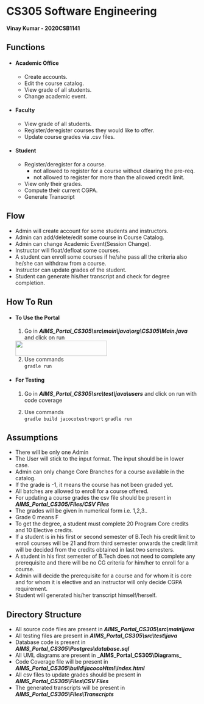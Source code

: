 # <b>CS305 Software Engineering</b>

**Vinay Kumar - 2020CSB1141**

## Functions
* #### Academic Office 
    * Create accounts.
    * Edit the course catalog.
    * View grade of all students.
    * Change academic event.
* #### Faculty 
    * View grade of all students.
    * Register/deregister courses they would like to offer.
    * Update course grades via .csv files.
* #### Student
    * Register/deregister for a course.
      * not allowed to register for a course without clearing the pre-req.
      * not allowed to register for more than the allowed credit limit.
    * View only their grades.
    * Compute their current CGPA.
    * Generate Transcript

## Flow
* Admin will create account for some students and instructors.
* Admin can add/delete/edit some course in Course Catalog.
* Admin can change Academic Event(Session Change).
* Instructor will float/defloat some courses.
* A student can enroll some courses if he/she pass all the criteria also he/she can withdraw from a course.
* Instructor can update grades of the student.
* Student can generate his/her transcript and check for degree completion.

## How To Run
* #### To Use the Portal
    1. Go in **_AIMS_Portal_CS305\src\main\java\org\CS305\Main.java_** and click on run </br>
  <img height="40" src="G:\run.png" width="240"/>

    2. Use commands </br>
        `gradle run`
  
* #### For Testing 
    1. Go in **_AIMS_Portal_CS305\src\test\java\users_** and click on run with code coverage </br>

    2. Use commands </br>
       `gradle build jacocotestreport`
       `gradle run`


## Assumptions

* There will be only one Admin
* The User will stick to the input format. The input should be in lower case.
* Admin can only change Core Branches for a course available in the catalog.
* If the grade is -1, it means the course has not been graded yet.
* All batches are allowed to enroll for a course offered.
* For updating a course grades the csv file should be present in **_AIMS_Portal_CS305/Files/CSV Files_**
* The grades will be given in numerical form i.e. 1,2,3..
* Grade 0 means F
* To get the degree, a student must complete 20 Program Core credits and 10 Elective credits.
* If a student is in his first or second semester of B.Tech his credit limit to enroll courses will be 21 and from third semester onwards the credit limit will be decided from the credits obtained in last two semesters.
* A student in his first semester of B.Tech does not need to complete any prerequisite and there will be no CG criteria for him/her to enroll for a course.
* Admin will decide the prerequisite for a course and for whom it is core and for whom it is elective and an instructor will only decide CGPA requirement.
* Student will generated his/her transcript himself/herself.

## Directory Structure
* All source code files are present in **_AIMS_Portal_CS305\src\main\java_**
* All testing files are present in **_AIMS_Portal_CS305\src\test\java_**
* Database code is present in **_AIMS_Portal_CS305\Postgres\database.sql_**
* All UML diagrams are present in **_AIMS_Portal_CS305\Diagrams\_**
* Code Coverage file will be present in **_AIMS_Portal_CS305\build\jacocoHtml\index.html_**
* All csv files to update grades should be present in **_AIMS_Portal_CS305\Files\CSV Files_**
* The generated transcripts will be present in **_AIMS_Portal_CS305\Files\Transcripts_**
